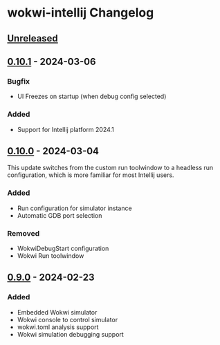 <!-- Keep a Changelog guide -> https://keepachangelog.com -->

# wokwi-intellij Changelog

## [Unreleased]

## [0.10.1] - 2024-03-06

### Bugfix

- UI Freezes on startup (when debug config selected)

### Added

- Support for Intellij platform 2024.1

## [0.10.0] - 2024-03-04

This update switches from the custom run toolwindow
to a headless run configuration, which is more familiar for
most Intellij users.

### Added

- Run configuration for simulator instance
- Automatic GDB port selection

### Removed

- WokwiDebugStart configuration
- Wokwi Run toolwindow

## [0.9.0] - 2024-02-23

### Added

- Embedded Wokwi simulator
- Wokwi console to control simulator
- wokwi.toml analysis support
- Wokwi simulation debugging support

[Unreleased]: https://github.com/Jozott00/wokwi-intellij/compare/v0.10.1...HEAD
[0.10.1]: https://github.com/Jozott00/wokwi-intellij/compare/v0.10.0...v0.10.1
[0.10.0]: https://github.com/Jozott00/wokwi-intellij/commits/v0.10.0
[0.9.0]: https://github.com/Jozott00/wokwi-intellij/commits/v0.9.0
